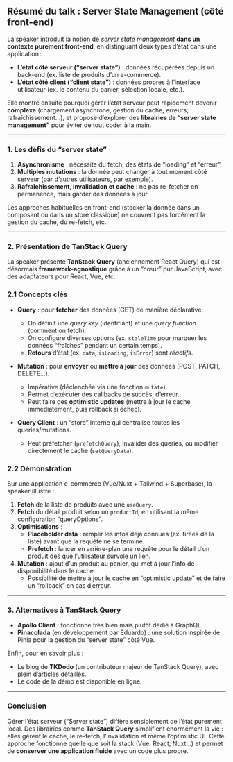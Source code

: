 <YoutubeVideoDetails video-id="4Vgz2wteyNs" video-title="Comment gérer l'état serveur efficacement ? - Elise Patrikainen - Vue.js Paris #25
" video-description="">

## Résumé du talk : Server State Management (côté front-end)

La speaker introduit la notion de _server state management_ **dans un contexte purement front-end**, en distinguant deux types d’état dans une application :

- **L’état côté serveur (“server state”)** : données récupérées depuis un back-end (ex. liste de produits d’un e-commerce).
- **L’état côté client (“client state”)** : données propres à l’interface utilisateur (ex. le contenu du panier, sélection locale, etc.).

Elle montre ensuite pourquoi gérer l’état serveur peut rapidement devenir **complexe** (chargement asynchrone, gestion du cache, erreurs, rafraîchissement…), et propose d’explorer des **librairies de “server state management”** pour éviter de tout coder à la main.

---

### 1. Les défis du “server state”

1. **Asynchronisme** : nécessite du fetch, des états de “loading” et “erreur”.
2. **Multiples mutations** : la donnée peut changer à tout moment côté serveur (par d’autres utilisateurs, par exemple).
3. **Rafraîchissement, invalidation et cache** : ne pas re-fetcher en permanence, mais garder des données à jour.

Les approches habituelles en front-end (stocker la donnée dans un composant ou dans un store classique) ne couvrent pas forcément la gestion du cache, du re-fetch, etc.

---

### 2. Présentation de TanStack Query

La speaker présente **TanStack Query** (anciennement React Query) qui est désormais **framework-agnostique** grâce à un “cœur” pur JavaScript, avec des adaptateurs pour React, Vue, etc.

### 2.1 Concepts clés

- **Query** : pour **fetcher** des données (GET) de manière déclarative.

  - On définit une _query key_ (identifiant) et une _query function_ (comment on fetch).
  - On configure diverses options (ex. `staleTime` pour marquer les données “fraîches” pendant un certain temps).
  - **Retours** d’état (ex. `data`, `isLoading`, `isError`) sont _réactifs_.

- **Mutation** : pour **envoyer** ou **mettre à jour** des données (POST, PATCH, DELETE…).

  - Impérative (déclenchée via une fonction `mutate`).
  - Permet d’exécuter des callbacks de succès, d’erreur…
  - Peut faire des **optimistic updates** (mettre à jour le cache immédiatement, puis rollback si échec).

- **Query Client** : un “store” interne qui centralise toutes les queries/mutations.
  - Peut préfetcher (`prefetchQuery`), invalider des queries, ou modifier directement le cache (`setQueryData`).

### 2.2 Démonstration

Sur une application e-commerce (Vue/Nuxt + Tailwind + Superbase), la speaker illustre :

1. **Fetch** de la liste de produits avec une `useQuery`.
2. **Fetch** du détail produit selon un `productId`, en utilisant la même configuration “queryOptions”.
3. **Optimisations** :
   - **Placeholder data** : remplir les infos déjà connues (ex. tirées de la liste) avant que la requête ne se termine.
   - **Prefetch** : lancer en arrière-plan une requête pour le détail d’un produit dès que l’utilisateur survole un lien.
4. **Mutation** : ajout d’un produit au panier, qui met à jour l’info de disponibilité dans le cache.
   - Possibilité de mettre à jour le cache en “optimistic update” et de faire un “rollback” en cas d’erreur.

---

### 3. Alternatives à TanStack Query

- **Apollo Client** : fonctionne très bien mais plutôt dédié à GraphQL.
- **Pinacolada** (en développement par Eduardo) : une solution inspirée de Pinia pour la gestion du “server state” côté Vue.

Enfin, pour en savoir plus :

- Le blog de **TKDodo** (un contributeur majeur de TanStack Query), avec plein d’articles détaillés.
- Le code de la démo est disponible en ligne.

---

### Conclusion

Gérer l’état serveur (“Server state”) diffère sensiblement de l’état purement local. Des librairies comme **TanStack Query** simplifient énormément la vie : elles gèrent le cache, le re-fetch, l’invalidation et même l’optimistic UI. Cette approche fonctionne quelle que soit la stack (Vue, React, Nuxt…) et permet de **conserver une application fluide** avec un code plus propre.
